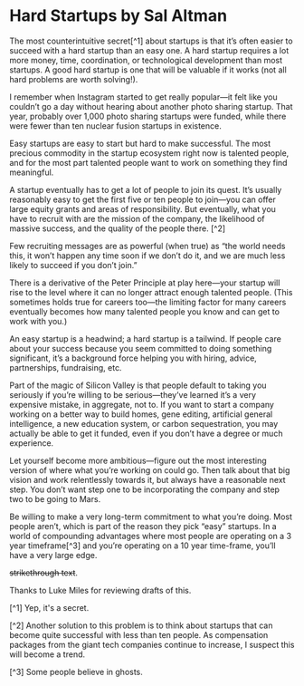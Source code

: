 # Hard Startups by Sal Altman



The most counterintuitive secret[^1] about startups is that it’s often easier to succeed with a hard startup than an easy one.  A hard startup requires a lot more money, time, coordination, or technological development than most startups. A good hard startup is one that will be valuable if it works (not all hard problems are worth solving!).

I remember when Instagram started to get really popular—it felt like you couldn’t go a day without hearing about another photo sharing startup.  That year, probably over 1,000 photo sharing startups were funded, while there were fewer than ten nuclear fusion startups in existence.

Easy startups are easy to start but hard to make successful.  The most precious commodity in the startup ecosystem right now is talented people, and for the most part talented people want to work on something they find meaningful.

A startup eventually has to get a lot of people to join its quest.  It’s usually reasonably easy to get the first five or ten people to join—you can offer large equity grants and areas of responsibility.  But eventually, what you have to recruit with are the mission of the company, the likelihood of massive success, and the quality of the people there. [^2]

Few recruiting messages are as powerful (when true) as “the world needs this, it won’t happen any time soon if we don’t do it, and we are much less likely to succeed if you don’t join.”

There is a derivative of the Peter Principle at play here—your startup will rise to the level where it can no longer attract enough talented people.  (This sometimes holds true for careers too—the limiting factor for many careers eventually becomes how many talented people you know and can get to work with you.)

An easy startup is a headwind; a hard startup is a tailwind.  If people care about your success because you seem committed to doing something significant, it’s a background force helping you with hiring, advice, partnerships, fundraising, etc.

Part of the magic of Silicon Valley is that people default to taking you seriously if you’re willing to be serious—they’ve learned it’s a very expensive mistake, in aggregate, not to.  If you want to start a company working on a better way to build homes, gene editing, artificial general intelligence, a new education system, or carbon sequestration, you may actually be able to get it funded, even if you don’t have a degree or much experience. 

Let yourself become more ambitious—figure out the most interesting version of where what you’re working on could go.  Then talk about that big vision and work relentlessly towards it, but always have a reasonable next step. You don’t want step one to be incorporating the company and step two to be going to Mars.

Be willing to make a very long-term commitment to what you’re doing.  Most people aren’t, which is part of the reason they pick “easy” startups.  In a world of compounding advantages where most people are operating on a 3 year timeframe[^3] and you’re operating on a 10 year time-frame, you’ll have a very large edge.
 
 ~~strikethrough text~~.


Thanks to Luke Miles for reviewing drafts of this.

[^1] Yep, it's a secret.

[^2] Another solution to this problem is to think about startups that can become quite successful with less than ten people.  As compensation 
packages from the giant tech companies continue to increase, I suspect this will become a trend.

[^3] Some people believe in ghosts. 

